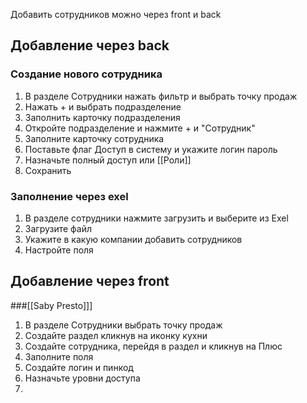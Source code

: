 ﻿Добавить сотрудников можно через front и back

## Добавление через back
### Создание нового сотрудника
1. В разделе Сотрудники нажать фильтр и выбрать точку продаж
2. Нажать + и выбрать подразделение
3. Заполнить карточку подразделения
4. Откройте подразделение и нажмите + и "Сотрудник"
5. Заполните карточку сотрудника
6. Поставьте флаг Доступ в систему и укажите логин пароль
7. Назначьте полный доступ или [[Роли]]
8. Сохранить

### Заполнение через exel
1. В разделе сотрудники нажмите загрузить и выберите из Exel 
2. Загрузите файл
3. Укажите в какую компании добавить сотрудников
4. Настройте поля





## Добавление через front

###[[Saby Presto]]]
1. В разделе Сотрудники выбрать точку продаж
2. Создайте раздел кликнув на иконку кухни
3. Создайте сотрудника, перейдя в раздел и кликнув на Плюс
4. Заполните поля 
5. Создайте логин и пинкод
6. Назначьте уровни доступа
7. 